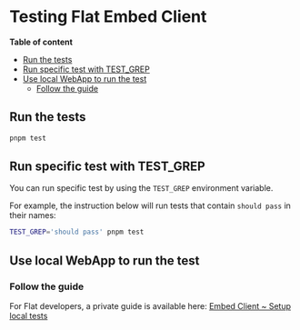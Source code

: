# Testing Flat Embed Client

**Table of content**

<!-- Note for contributors: please use the GitHub preset for the TOC Generator -->

<!-- TOC start (generated with https://github.com/derlin/bitdowntoc) -->

- [Run the tests](#run-the-tests)
- [Run specific test with TEST_GREP](#run-specific-test-with-test_grep)
- [Use local WebApp to run the test](#use-local-webapp-to-run-the-test)
  - [Follow the guide](#follow-the-guide)

<!-- TOC end -->

## Run the tests

```bash
pnpm test
```

## Run specific test with TEST_GREP

You can run specific test by using the `TEST_GREP` environment variable.

For example, the instruction below will run tests that contain `should pass` in their names:

```bash
TEST_GREP='should pass' pnpm test
```

## Use local WebApp to run the test

### Follow the guide

For Flat developers, a private guide is available here: [Embed Client ~ Setup local tests](https://www.notion.so/tutteo/Embed-Client-Setup-local-tests-9c87cf274ac44a2b85122e8aa2b7cfac)

